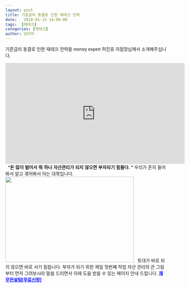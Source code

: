 ```yaml
---
layout: post
title: 기준금리 동결로 인한 재테크 전략
date:   2018-01-15 14:08:00
tags:  [재테크]
categories: [재테크]
author: 관리자
---
```


<span style="font-family: arial, helvetica, sans-serif;">기준금리 동결로 인한 재테크 전략을 </span>
<span style="font-family: arial, helvetica, sans-serif;">money expert</span>
<span style="font-family: arial, helvetica, sans-serif;">허진효 지점장님께서 소개해주십니다. </span>
<iframe src="https://www.youtube.com/embed/Cipemn6SrEk?rel=0" width="560" height="315" frameborder="0" allowfullscreen="allowfullscreen"></iframe>
&nbsp;
<span style="font-family: arial, helvetica, sans-serif;"><strong>"돈 많이 벌어서 뭐 하나 </strong></span>
<span style="font-family: arial, helvetica, sans-serif;"><strong>자산관리가 되지 않으면 부자되기 힘들다. "</strong></span>
<span style="font-family: arial, helvetica, sans-serif;">우리가 흔히 들어봐서 알고 </span>
<span style="font-family: arial, helvetica, sans-serif;">겪어봐서 아는 대목입니다. </span>
&nbsp;
<span style="font-family: arial, helvetica, sans-serif;"><img class="alignnone wp-image-158" src="/image/money-expert.jpg" alt="" width="401" height="267" /></span>
&nbsp;
<span style="font-family: arial, helvetica, sans-serif;">토대가 바로 되지 않으면 바로 서기 힘듭니다. </span>
<span style="font-family: arial, helvetica, sans-serif;">부자가 되기 위한 제일 첫번째 작업 </span>
<span style="font-family: arial, helvetica, sans-serif;">자산 관리의 </span>
<span style="font-family: arial, helvetica, sans-serif;">큰 그림부터 먼저 그려보시라 말씀 드리면서 </span>
<span style="font-family: arial, helvetica, sans-serif;">아래 도움 받을 수 있는 페이지 안내 드립니다. </span>
<span style="font-family: arial, helvetica, sans-serif; color: #0000ff;"><strong><a style="color: #0000ff;" href="https://finance.leeseungju.com/money">재무컨설팅[무료신청]</a></strong></span>
&nbsp;
